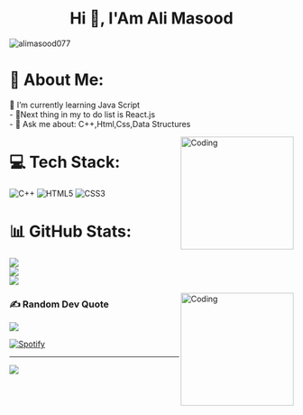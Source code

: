 <h1 align="center">Hi 👋, I'Am Ali Masood</h1>
<p align="left"> <img src="https://komarev.com/ghpvc/?username=alimasood077&label=Profile%20views&color=0e75b6&style=flat" alt="alimasood077" /> </p>

# 💫 About Me:
 🌱 I’m currently learning Java Script<br>- 🌱Next thing in my to do list is React.js <br>- 💬 Ask me about: C++,Html,Css,Data Structures<br>  

<img src="https://cdn.dribbble.com/users/1162077/screenshots/3848914/programmer.gif" alt="Coding" width="200" align="right">

# 💻 Tech Stack:
![C++](https://img.shields.io/badge/c++-%2300599C.svg?style=for-the-badge&logo=c%2B%2B&logoColor=white) ![HTML5](https://img.shields.io/badge/html5-%23E34F26.svg?style=for-the-badge&logo=html5&logoColor=white) ![CSS3](https://img.shields.io/badge/css3-%231572B6.svg?style=for-the-badge&logo=css3&logoColor=white)
# 📊 GitHub Stats:
![](https://github-readme-stats.vercel.app/api?username=AliMasood077&theme=dark&hide_border=false&include_all_commits=false&count_private=true)<br/>
![](https://github-readme-streak-stats.herokuapp.com/?user=AliMasood077&theme=dark&hide_border=false)<br/>
![](https://github-readme-stats.vercel.app/api/top-langs/?username=AliMasood077&theme=dark&hide_border=false&include_all_commits=false&count_private=true&layout=compact)

<img src="https://cdn.dribbble.com/users/330915/screenshots/3587000/10_coding_dribbble.gif" alt="Coding" width="200" align="right">



### ✍️ Random Dev Quote
![](https://quotes-github-readme.vercel.app/api?type=horizontal&theme=radical)

[![Spotify](https://novatorem.vercel.app/api/spotify)](https://open.spotify.com/user/ee7zjpw3tqr0woauo78oiliom)




---
[![](https://visitcount.itsvg.in/api?id=AliMasood077&icon=2&color=0)](https://visitcount.itsvg.in)



<!-- Proudly created with GPRM ( https://gprm.itsvg.in ) -->

<!---
AliMasood077/AliMasood077 is a ✨ special ✨ repository because its `README.md` (this file) appears on your GitHub profile.
You can click the Preview link to take a look at your changes.
--->
